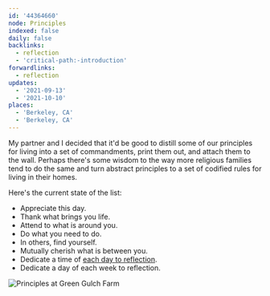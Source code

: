 ```yaml
---
id: '44364660'
node: Principles
indexed: false
daily: false
backlinks:
  - reflection
  - 'critical-path:-introduction'
forwardlinks:
  - reflection
updates:
  - '2021-09-13'
  - '2021-10-10'
places:
  - 'Berkeley, CA'
  - 'Berkeley, CA'
---
```

My partner and I decided that it'd be good to distill some of our principles for living into a set of commandments, print them out, and attach them to the wall. Perhaps there's some wisdom to the way more religious families tend to do the same and turn abstract principles to a set of codified rules for living in their homes. 

Here's the current state of the list: 

- Appreciate this day.
- Thank what brings you life.
- Attend to what is around you.
- Do what you need to do.
- In others, find yourself.
- Mutually cherish what is between you.
- Dedicate a time of [each day to reflection](reflection.md). 
- Dedicate a day of each week to reflection. 

![](images/44364660/utOjlKjmVT.webp "Principles at Green Gulch Farm")
